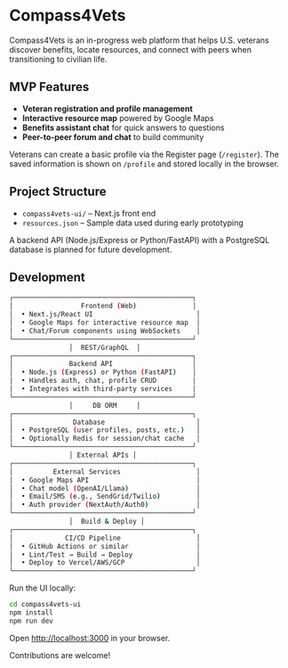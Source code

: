 # Compass4Vets

Compass4Vets is an in-progress web platform that helps U.S. veterans discover benefits, locate resources, and connect with peers when transitioning to civilian life.

## MVP Features

- **Veteran registration and profile management**
- **Interactive resource map** powered by Google Maps
- **Benefits assistant chat** for quick answers to questions
- **Peer-to-peer forum and chat** to build community

Veterans can create a basic profile via the Register page (`/register`).
The saved information is shown on `/profile` and stored locally in the browser.

## Project Structure

- `compass4vets-ui/` – Next.js front end
- `resources.json` – Sample data used during early prototyping

A backend API (Node.js/Express or Python/FastAPI) with a PostgreSQL database is planned for future development.

## Development


``` bash
┌─────────────────────────────────────────────┐
│                 Frontend (Web)              │
│  • Next.js/React UI                          │
│  • Google Maps for interactive resource map  │
│  • Chat/Forum components using WebSockets    │
└─────────────────────────────────────────────┘
               │  REST/GraphQL  │
┌─────────────────────────────────────────────┐
│              Backend API                    │
│  • Node.js (Express) or Python (FastAPI)    │
│  • Handles auth, chat, profile CRUD         │
│  • Integrates with third‑party services     │
└─────────────────────────────────────────────┘
               │     DB ORM     │
┌─────────────────────────────────────────────┐
│               Database                       │
│  • PostgreSQL (user profiles, posts, etc.)   │
│  • Optionally Redis for session/chat cache   │
└─────────────────────────────────────────────┘
               │ External APIs │
┌─────────────────────────────────────────────┐
│          External Services                   │
│  • Google Maps API                           │
│  • Chat model (OpenAI/Llama)                 │
│  • Email/SMS (e.g., SendGrid/Twilio)         │
│  • Auth provider (NextAuth/Auth0)            │
└─────────────────────────────────────────────┘
               │  Build & Deploy │
┌─────────────────────────────────────────────┐
│             CI/CD Pipeline                   │
│  • GitHub Actions or similar                 │
│  • Lint/Test → Build → Deploy                │
│  • Deploy to Vercel/AWS/GCP                  │
└─────────────────────────────────────────────┘

```


Run the UI locally:

```bash
cd compass4vets-ui
npm install
npm run dev
```

Open <http://localhost:3000> in your browser.

Contributions are welcome!
